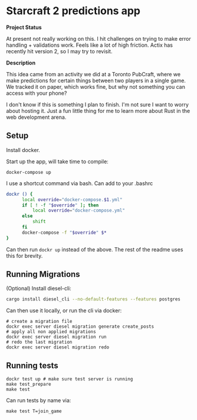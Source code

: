 # Starcraft 2 predictions app

**Project Status**

At present not really working on this. I hit challenges on trying to make error handling + validations work. Feels like a lot of high friction. Actix has recently hit version 2, so I may try to revisit.

**Description**

This idea came from an activity we did at a Toronto PubCraft, where we make predictions for certain things between two players in a single game. We tracked it on paper, which works fine, but why not something you can access with your phone?

I don't know if this is something I plan to finish. I'm not sure I want to worry about hosting it. Just a fun little thing for me to learn more about Rust in the web development arena.

## Setup

Install docker.

Start up the app, will take time to compile:

```
docker-compose up
```

I use a shortcut command via bash. Can add to your .bashrc

```bash
dockr () {
      local override="docker-compose.$1.yml"
      if [ ! -f "$override" ]; then
          local override="docker-compose.yml"
      else
          shift
      fi
      docker-compose -f "$override" $*
}
```

Can then run `dockr up` instead of the above. The rest of the readme uses this for brevity.

## Running Migrations

(Optional) Install diesel-cli:

```bash
cargo install diesel_cli --no-default-features --features postgres
```

Can then use it locally, or run the cli via docker:

```
# create a migration file
dockr exec server diesel migration generate create_posts
# apply all non applied migrations
dockr exec server diesel migration run
# redo the last migration
dockr exec server diesel migration redo
```

## Running tests

```
dockr test up # make sure test server is running
make test_prepare
make test
```

Can run tests by name via:

```
make test T=join_game
```
